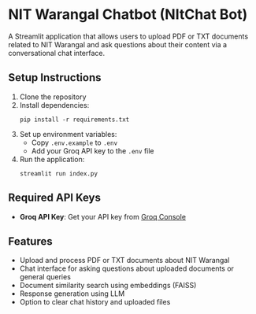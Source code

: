# NIT Warangal Chatbot (NItChat Bot)

A Streamlit application that allows users to upload PDF or TXT documents related to NIT Warangal and ask questions about their content via a conversational chat interface.

## Setup Instructions

1. Clone the repository
2. Install dependencies:
   ```
   pip install -r requirements.txt
   ```
3. Set up environment variables:
   - Copy `.env.example` to `.env`
   - Add your Groq API key to the `.env` file
4. Run the application:
   ```
   streamlit run index.py
   ```

## Required API Keys

- **Groq API Key**: Get your API key from [Groq Console](https://console.groq.com/)

## Features

- Upload and process PDF or TXT documents about NIT Warangal
- Chat interface for asking questions about uploaded documents or general queries
- Document similarity search using embeddings (FAISS)
- Response generation using LLM
- Option to clear chat history and uploaded files
